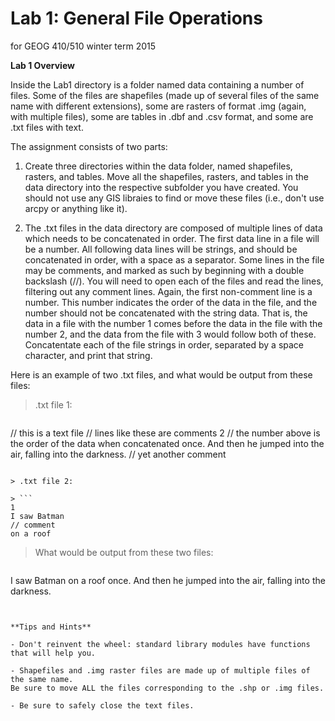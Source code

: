 Lab 1: General File Operations
==============================
for GEOG 410/510 winter term 2015


**Lab 1 Overview**

Inside the Lab1 directory is a folder named data containing a number of files.
Some of the files are shapefiles (made up of several files of the same name with different extensions),
some are rasters of format .img (again, with multiple files), some are tables in .dbf and .csv format,
and some are .txt files with text.

The assignment consists of two parts:

1. Create three directories within the data folder, named shapefiles, rasters, and tables.
Move all the shapefiles, rasters, and tables in the data directory into the respective
subfolder you have created. You should not use any GIS libraies to find or move these files
(i.e., don't use arcpy or anything like it).

2. The .txt files in the data directory are composed of multiple lines of data which needs to
be concatenated in order. The first data line in a file will be a number. All following data
lines will be strings, and should be concatenated in order, with a space as a separator. Some
lines in the file may be comments, and marked as such by beginning with a double backslash (//).
You will need to open each of the files and read the lines, filtering out any comment lines.
Again, the first non-comment line is a number. This number indicates the order of the data in
the file, and the number should not be concatenated with the string data. That is, the data in
a file with the number 1 comes before the data in the file with the number 2, and the data from
the file with 3 would follow both of these. Concatentate each of the file strings in order,
separated by a space character, and print that string.

Here is an example of two .txt files, and what would be output from these files:

> .txt file 1:

> ```
// this is a text file
// lines like these are comments
2
// the number above is the order of the data when concatenated
once. And then he jumped into the air,
falling into
the darkness.
// yet another comment
```

> .txt file 2:

> ```
1
I saw Batman
// comment
on a roof
```

> What would be output from these two files:

> ```
I saw Batman on a roof once. And then he jumped into the air, falling into the darkness.
```

  
**Tips and Hints**

- Don't reinvent the wheel: standard library modules have functions that will help you.

- Shapefiles and .img raster files are made up of multiple files of the same name.
Be sure to move ALL the files corresponding to the .shp or .img files.

- Be sure to safely close the text files.
